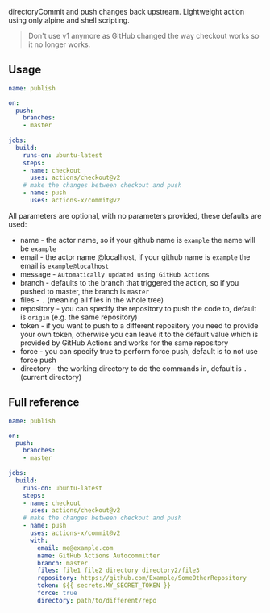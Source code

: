 directoryCommit and push changes back upstream. Lightweight action using only alpine and shell scripting.

> Don't use v1 anymore as GitHub changed the way checkout works so it no longer works. 

## Usage

```yaml
name: publish

on:
  push:
    branches:
    - master
    
jobs:
  build:
    runs-on: ubuntu-latest
    steps:
    - name: checkout
      uses: actions/checkout@v2
    # make the changes between checkout and push
    - name: push
      uses: actions-x/commit@v2

```

All parameters are optional, with no parameters provided, these defaults are used:

- name  - the actor name, so if your github name is `example` the name will be `example` 
- email - the actor name @localhost, if your github name is `example` the email is `example@localhost`
- message - `Automatically updated using GitHub Actions`
- branch - defaults to the branch that triggered the action, so if you pushed to master, the branch is `master`
- files - `.` (meaning all files in the whole tree)
- repository - you can specify the repository to push the code to, default is `origin` (e.g. the same repository)
- token - if you want to push to a different repository you need to provide your own token, otherwise you can leave it
to the default value which is provided by GitHub Actions and works for the same repository
- force - you can specify true to perform force push, default is to not use force push
- directory - the working directory to do the commands in, default is `.` (current directory)

## Full reference

```yaml
name: publish

on:
  push:
    branches:
    - master
    
jobs:
  build:
    runs-on: ubuntu-latest
    steps:
    - name: checkout
      uses: actions/checkout@v2
    # make the changes between checkout and push
    - name: push
      uses: actions-x/commit@v2
      with:
        email: me@example.com
        name: GitHub Actions Autocommitter
        branch: master
        files: file1 file2 directory directory2/file3
        repository: https://github.com/Example/SomeOtherRepository
        token: ${{ secrets.MY_SECRET_TOKEN }}
        force: true
        directory: path/to/different/repo

```
